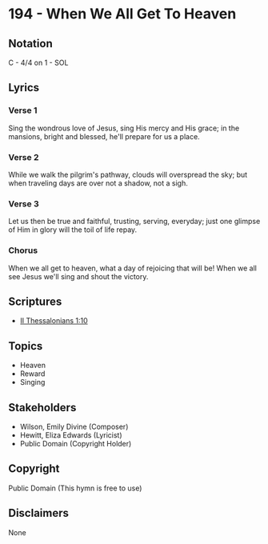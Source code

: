 # 194 - When We All Get To Heaven

## Notation

C - 4/4 on 1 - SOL

## Lyrics

### Verse 1

Sing the wondrous love of Jesus, sing His mercy and His grace; in the mansions, bright and blessed, he'll prepare for us a place.

### Verse 2

While we walk the pilgrim's pathway, clouds will overspread the sky; but when traveling days are over not a shadow, not a sigh.

### Verse 3

Let us then be true and faithful, trusting, serving, everyday; just one glimpse of Him in glory will the toil of life repay.

### Chorus

When we all get to heaven, what a day of rejoicing that will be! When we all see Jesus we'll sing and shout the victory.


## Scriptures

- [II Thessalonians 1:10](https://www.biblegateway.com/passage/?search=II%20Thessalonians%201%3A10)

## Topics

- Heaven
- Reward
- Singing

## Stakeholders

- Wilson, Emily Divine (Composer)
- Hewitt, Eliza Edwards (Lyricist)
- Public Domain (Copyright Holder)

## Copyright

Public Domain
(This hymn is free to use)

## Disclaimers

None


